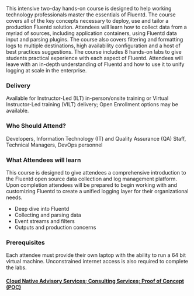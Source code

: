 <!-- Fluentd Foundation -->

This intensive two-day hands-on course is designed to help working technology professionals master the essentials of Fluentd. The course covers all of the key concepts necessary to deploy, use and tailor a production Fluentd solution. Attendees will learn how to collect data from a myriad of sources, including application containers, using Fluentd data input and parsing plugins. The course also covers filtering and formatting logs to multiple destinations, high availability configuration and a host of best practices suggestions. The course includes 8 hands-on labs to give students practical experience with each aspect of Fluentd. Attendees will leave with an in-depth understanding of Fluentd and how to use it to unify logging at scale in the enterprise.


### Delivery

Available for Instructor-Led (ILT) in-person/onsite training or Virtual Instructor-Led training (VILT) delivery; Open Enrollment options may be available.


### Who Should Attend?

Developers, Information Technology (IT) and Quality Assurance (QA) Staff, Technical Managers, DevOps  personnel


### What Attendees will learn

This course is designed to give attendees a comprehensive introduction to the Fluentd open source data collection and
log management platform. Upon completion attendees will be prepared to begin working with and customizing Fluentd to
create a unified logging layer for their organizational needs.

- Deep dive into Fluentd
- Collecting and parsing data
- Event streams and filters
- Outputs and production concerns


### Prerequisites

Each attendee must provide their own laptop with the ability to run a 64 bit virtual machine. Unconstrained internet
access is also required to complete the labs.


#### [Cloud Native Advisory Services; Consulting Services; Proof of Concept (POC)](https://rx-m.com/cloud-native-consulting/)
